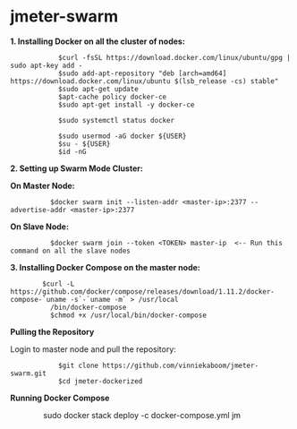# jmeter-swarm

<b>1. Installing Docker on all the cluster of nodes:</b>

                $curl -fsSL https://download.docker.com/linux/ubuntu/gpg | sudo apt-key add -
                $sudo add-apt-repository "deb [arch=amd64] https://download.docker.com/linux/ubuntu $(lsb_release -cs) stable"
                $sudo apt-get update
                $apt-cache policy docker-ce
                $sudo apt-get install -y docker-ce
                
                $sudo systemctl status docker
                
                $sudo usermod -aG docker ${USER}
                $su - ${USER}
                $id -nG

<b>2. Setting up Swarm Mode Cluster:</b>

<b> On Master Node:</b>

              $docker swarm init --listen-addr <master-ip>:2377 --advertise-addr <master-ip>:2377

<b> On Slave Node:</b>

              $docker swarm join --token <TOKEN> master-ip  <-- Run this command on all the slave nodes

<b>3. Installing Docker Compose on the master node:</b>

            $curl -L https://github.com/docker/compose/releases/download/1.11.2/docker-compose-`uname -s`-`uname -m` > /usr/local 
              /bin/docker-compose
              $chmod +x /usr/local/bin/docker-compose

<b> Pulling the Repository </b>

Login to master node and pull the repository:

                $git clone https://github.com/vinniekaboom/jmeter-swarm.git
                $cd jmeter-dockerized


<b> Running Docker Compose</b>

                sudo docker stack deploy -c docker-compose.yml jm
